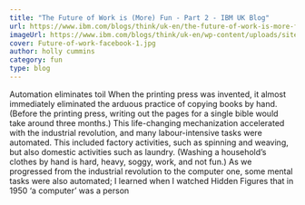 ```yaml
---
title: "The Future of Work is (More) Fun - Part 2 - IBM UK Blog"
url: https://www.ibm.com/blogs/think/uk-en/the-future-of-work-is-more-fun-part-2/
imageUrl: https://www.ibm.com/blogs/think/uk-en/wp-content/uploads/sites/27/2019/06/Future-of-work-facebook-1.jpg
cover: Future-of-work-facebook-1.jpg
author: holly cummins
category: fun
type: blog
---
```


Automation eliminates toil When the printing press was invented, it almost immediately eliminated the arduous practice of copying books by hand. (Before the printing press, writing out the pages for a single bible would take around three months.) This life-changing mechanization accelerated with the industrial revolution, and many labour-intensive tasks were automated. This included factory activities, such as spinning and weaving, but also domestic activities such as laundry. (Washing a household’s clothes by hand is hard, heavy, soggy, work, and not fun.) As we progressed from the industrial revolution to the computer one, some mental tasks were also automated; I learned when I watched Hidden Figures that in 1950 ‘a computer’ was a person
